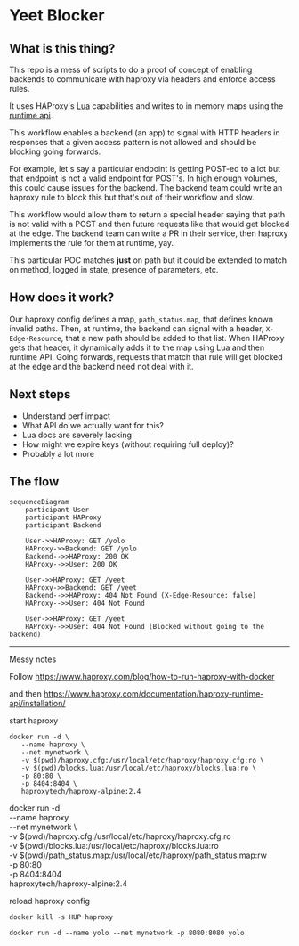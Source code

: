 
# Yeet Blocker

## What is this thing?

This repo is a mess of scripts to do a proof of concept of enabling backends to communicate with haproxy via headers and enforce access rules.

It uses HAProxy's [Lua](https://www.haproxy.com/documentation/haproxy-lua-api/getting-started/introduction/) capabilities and writes to in memory maps using the [runtime api](https://www.haproxy.com/documentation/haproxy-runtime-api/).

This workflow enables a backend (an app) to signal with HTTP headers in responses that a given access pattern is not allowed and should be blocking going forwards.

For example, let's say a particular endpoint is getting POST-ed to a lot but that endpoint is not a valid endpoint for POST's. In high enough volumes, this could cause issues for the backend. The backend team could write an haproxy rule to block this but that's out of their workflow and slow.

This workflow would allow them to return a special header saying that path is not valid with a POST and then future requests like that would get blocked at the edge. The backend team can write a PR in their service, then haproxy implements the rule for them at runtime, yay.

This particular POC matches **just** on path but it could be extended to match on method, logged in state, presence of parameters, etc.

## How does it work?

Our haproxy config defines a map, `path_status.map`, that defines known invalid paths. Then, at runtime, the backend can signal with a header, `X-Edge-Resource`, that a new path should be added to that list. When HAProxy gets that header, it dynamically adds it to the map using Lua and then runtime API. Going forwards, requests that match that rule will get blocked at the edge and the backend need not deal with it.

## Next steps

* Understand perf impact
* What API do we actually want for this?
* Lua docs are severely lacking
* How might we expire keys (without requiring full deploy)?
* Probably a lot more

## The flow

```mermaid
sequenceDiagram
    participant User
    participant HAProxy
    participant Backend

    User->>HAProxy: GET /yolo
    HAProxy->>Backend: GET /yolo
    Backend-->>HAProxy: 200 OK
    HAProxy-->>User: 200 OK

    User->>HAProxy: GET /yeet
    HAProxy->>Backend: GET /yeet
    Backend-->>HAProxy: 404 Not Found (X-Edge-Resource: false)
    HAProxy-->>User: 404 Not Found

    User->>HAProxy: GET /yeet
    HAProxy-->>User: 404 Not Found (Blocked without going to the backend)
```

------------------------

Messy notes

Follow https://www.haproxy.com/blog/how-to-run-haproxy-with-docker

and then https://www.haproxy.com/documentation/haproxy-runtime-api/installation/

start haproxy

```
docker run -d \                                                           
   --name haproxy \
   --net mynetwork \
   -v $(pwd)/haproxy.cfg:/usr/local/etc/haproxy/haproxy.cfg:ro \
   -v $(pwd)/blocks.lua:/usr/local/etc/haproxy/blocks.lua:ro \
   -p 80:80 \
   -p 8404:8404 \
   haproxytech/haproxy-alpine:2.4
```

docker run -d \
   --name haproxy \
   --net mynetwork \                                           
   -v $(pwd)/haproxy.cfg:/usr/local/etc/haproxy/haproxy.cfg:ro \
   -v $(pwd)/blocks.lua:/usr/local/etc/haproxy/blocks.lua:ro \
   -v $(pwd)/path_status.map:/usr/local/etc/haproxy/path_status.map:rw \
   -p 80:80 \
   -p 8404:8404 \
   haproxytech/haproxy-alpine:2.4

reload haproxy config

```
docker kill -s HUP haproxy
```

```
docker run -d --name yolo --net mynetwork -p 8080:8080 yolo 
```